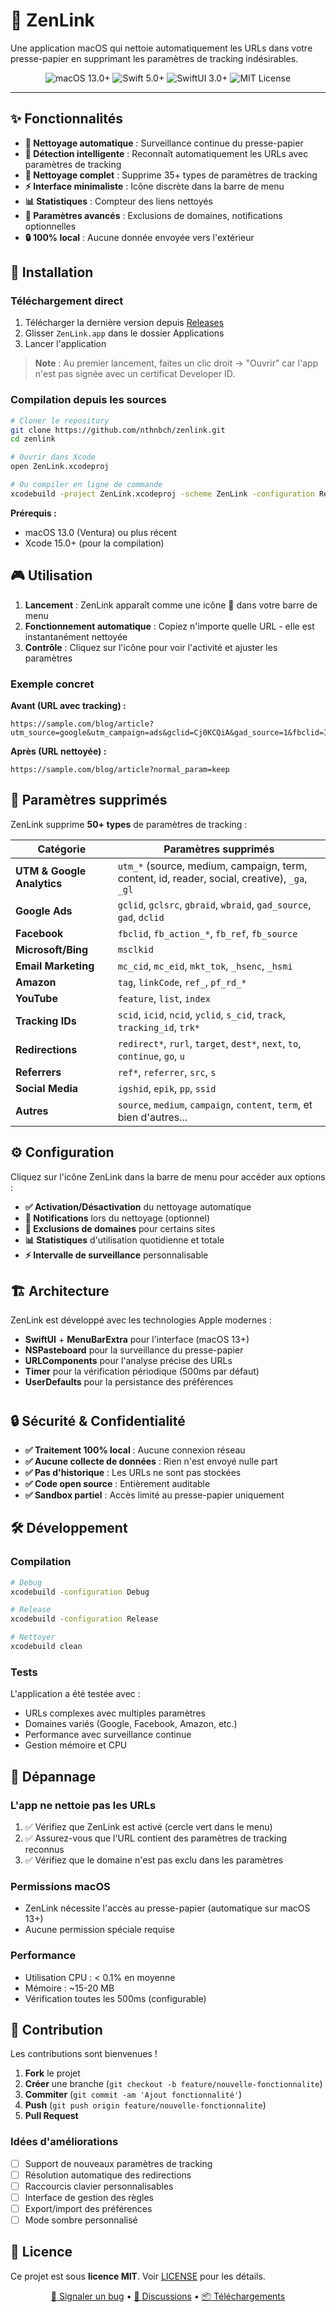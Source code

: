 # 🔗 ZenLink

Une application macOS qui nettoie automatiquement les URLs dans votre presse-papier en supprimant les paramètres de tracking indésirables.

<p align="center">
  <img src="https://img.shields.io/badge/macOS-13.0+-blue?style=flat-square&logo=apple" alt="macOS 13.0+">
  <img src="https://img.shields.io/badge/Swift-5.0+-orange?style=flat-square&logo=swift" alt="Swift 5.0+">
  <img src="https://img.shields.io/badge/SwiftUI-3.0+-blue?style=flat-square" alt="SwiftUI 3.0+">
  <img src="https://img.shields.io/badge/License-MIT-green?style=flat-square" alt="MIT License">
</p>


---

## ✨ Fonctionnalités

- **🔄 Nettoyage automatique** : Surveillance continue du presse-papier
- **🎯 Détection intelligente** : Reconnaît automatiquement les URLs avec paramètres de tracking
- **🧹 Nettoyage complet** : Supprime 35+ types de paramètres de tracking
- **⚡ Interface minimaliste** : Icône discrète dans la barre de menu
- **📊 Statistiques** : Compteur des liens nettoyés
- **🔧 Paramètres avancés** : Exclusions de domaines, notifications optionnelles
- **🔒 100% local** : Aucune donnée envoyée vers l'extérieur

## 🚀 Installation

### Téléchargement direct

1. Télécharger la dernière version depuis [Releases](../../releases)
2. Glisser `ZenLink.app` dans le dossier Applications
3. Lancer l'application

> **Note** : Au premier lancement, faites un clic droit → "Ouvrir" car l'app n'est pas signée avec un certificat Developer ID.

### Compilation depuis les sources

```bash
# Cloner le repository
git clone https://github.com/nthnbch/zenlink.git
cd zenlink

# Ouvrir dans Xcode
open ZenLink.xcodeproj

# Ou compiler en ligne de commande
xcodebuild -project ZenLink.xcodeproj -scheme ZenLink -configuration Release
```

**Prérequis :**
- macOS 13.0 (Ventura) ou plus récent
- Xcode 15.0+ (pour la compilation)

## 🎮 Utilisation

1. **Lancement** : ZenLink apparaît comme une icône 🔗 dans votre barre de menu
2. **Fonctionnement automatique** : Copiez n'importe quelle URL - elle est instantanément nettoyée
3. **Contrôle** : Cliquez sur l'icône pour voir l'activité et ajuster les paramètres

### Exemple concret

**Avant (URL avec tracking) :**
```
https://sample.com/blog/article?utm_source=google&utm_campaign=ads&gclid=Cj0KCQiA&gad_source=1&fbclid=IwAR&normal_param=keep
```

**Après (URL nettoyée) :**
```
https://sample.com/blog/article?normal_param=keep
```

## 🧹 Paramètres supprimés

ZenLink supprime **50+ types** de paramètres de tracking :

| Catégorie | Paramètres supprimés |
|-----------|---------------------|
| **UTM & Google Analytics** | `utm_*` (source, medium, campaign, term, content, id, reader, social, creative), `_ga`, `_gl` |
| **Google Ads** | `gclid`, `gclsrc`, `gbraid`, `wbraid`, `gad_source`, `gad`, `dclid` |
| **Facebook** | `fbclid`, `fb_action_*`, `fb_ref`, `fb_source` |
| **Microsoft/Bing** | `msclkid` |
| **Email Marketing** | `mc_cid`, `mc_eid`, `mkt_tok`, `_hsenc`, `_hsmi` |
| **Amazon** | `tag`, `linkCode`, `ref_`, `pf_rd_*` |
| **YouTube** | `feature`, `list`, `index` |
| **Tracking IDs** | `scid`, `icid`, `ncid`, `yclid`, `s_cid`, `track`, `tracking_id`, `trk*` |
| **Redirections** | `redirect*`, `rurl`, `target`, `dest*`, `next`, `to`, `continue`, `go`, `u` |
| **Referrers** | `ref*`, `referrer`, `src`, `s` |
| **Social Media** | `igshid`, `epik`, `pp`, `ssid` |
| **Autres** | `source`, `medium`, `campaign`, `content`, `term`, et bien d'autres... |

## ⚙️ Configuration

Cliquez sur l'icône ZenLink dans la barre de menu pour accéder aux options :

- **✅ Activation/Désactivation** du nettoyage automatique
- **🔔 Notifications** lors du nettoyage (optionnel)
- **🚫 Exclusions de domaines** pour certains sites
- **📊 Statistiques** d'utilisation quotidienne et totale
- **⚡ Intervalle de surveillance** personnalisable

## 🏗️ Architecture

ZenLink est développé avec les technologies Apple modernes :

- **SwiftUI** + **MenuBarExtra** pour l'interface (macOS 13+)
- **NSPasteboard** pour la surveillance du presse-papier
- **URLComponents** pour l'analyse précise des URLs
- **Timer** pour la vérification périodique (500ms par défaut)
- **UserDefaults** pour la persistance des préférences

#

## 🔒 Sécurité & Confidentialité

- **✅ Traitement 100% local** : Aucune connexion réseau
- **✅ Aucune collecte de données** : Rien n'est envoyé nulle part
- **✅ Pas d'historique** : Les URLs ne sont pas stockées
- **✅ Code open source** : Entièrement auditable
- **✅ Sandbox partiel** : Accès limité au presse-papier uniquement

## 🛠️ Développement

### Compilation

```bash
# Debug
xcodebuild -configuration Debug

# Release
xcodebuild -configuration Release

# Nettoyer
xcodebuild clean
```

### Tests

L'application a été testée avec :
- URLs complexes avec multiples paramètres
- Domaines variés (Google, Facebook, Amazon, etc.)
- Performance avec surveillance continue
- Gestion mémoire et CPU

## 🐛 Dépannage

### L'app ne nettoie pas les URLs
1. ✅ Vérifiez que ZenLink est activé (cercle vert dans le menu)
2. ✅ Assurez-vous que l'URL contient des paramètres de tracking reconnus
3. ✅ Vérifiez que le domaine n'est pas exclu dans les paramètres

### Permissions macOS
- ZenLink nécessite l'accès au presse-papier (automatique sur macOS 13+)
- Aucune permission spéciale requise

### Performance
- Utilisation CPU : < 0.1% en moyenne
- Mémoire : ~15-20 MB
- Vérification toutes les 500ms (configurable)

## 🤝 Contribution

Les contributions sont bienvenues ! 

1. **Fork** le projet
2. **Créer** une branche (`git checkout -b feature/nouvelle-fonctionnalite`)
3. **Commiter** (`git commit -am 'Ajout fonctionnalité'`)
4. **Push** (`git push origin feature/nouvelle-fonctionnalite`)
5. **Pull Request**

### Idées d'améliorations
- [ ] Support de nouveaux paramètres de tracking
- [ ] Résolution automatique des redirections
- [ ] Raccourcis clavier personnalisables
- [ ] Interface de gestion des règles
- [ ] Export/import des préférences
- [ ] Mode sombre personnalisé

## 📄 Licence

Ce projet est sous **licence MIT**. Voir [LICENSE](LICENSE) pour les détails.


<p align="center">
  <a href="../../issues">🐛 Signaler un bug</a> •
  <a href="../../discussions">💬 Discussions</a> •
  <a href="../../releases">📦 Téléchargements</a>
</p>

